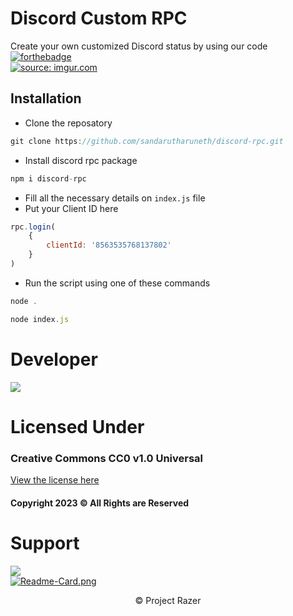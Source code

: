 # Discord Custom RPC
Create your own customized Discord status by using our code <br>
[![forthebadge](https://forthebadge.com/images/badges/made-with-javascript.svg)](https://forthebadge.com) <br>
<a href="https://imgur.com/Q7tzXFu"><img src="https://i.imgur.com/Q7tzXFu.png" title="source: imgur.com" /></a>

## Installation
- Clone the reposatory
```javascript
git clone https://github.com/sandarutharuneth/discord-rpc.git
```
- Install discord rpc package
```javascript
npm i discord-rpc
```
- Fill all the necessary details on `index.js` file
- Put your Client ID here
```javascript
rpc.login(
    {
        clientId: '8563535768137802'
    }
)
```
- Run the script using one of these commands
```js
node .
```
```js
node index.js
```
# Developer
<img src="https://discord.c99.nl/widget/theme-2/846193169758814228.png">

# Licensed Under
### Creative Commons CC0 v1.0 Universal
[View the license here](https://github.com/sandarutharuneth/discord-rpc/blob/master/LICENSE)
#### Copyright 2023 © All Rights are Reserved
  
# Support
<a href="https://discord.gg/cqSEc9FNrE"><img src="https://discord.com/api/guilds/886462690153857054/widget.png?style=banner2"></a> <br>
<a href="https://github.com/sandarutharuneth/discord-rpc/" target="_blank"> 
    <img src="https://github-readme-stats.vercel.app/api/pin/?username=sandarutharuneth&repo=discord-rpc&theme=react" alt="Readme-Card.png">
  </a>
<p style="text-align: center"> &copy; Project Razer</p>
